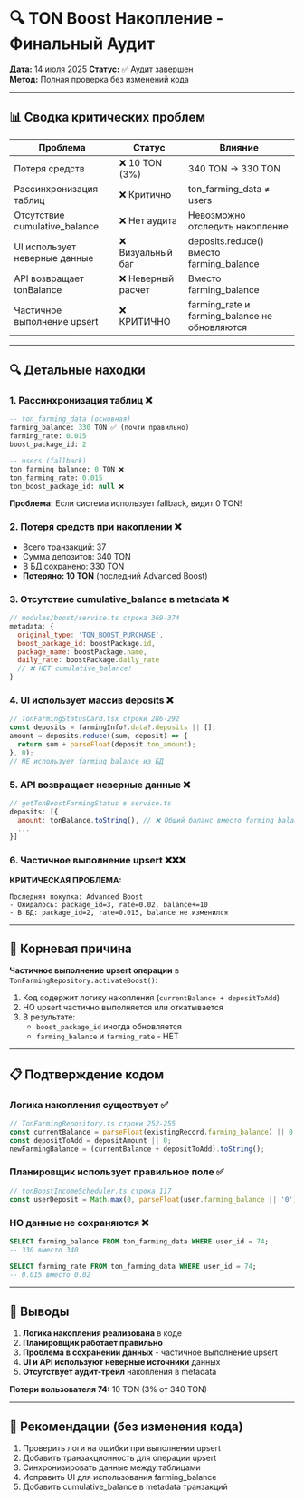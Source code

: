 # 🔍 TON Boost Накопление - Финальный Аудит

**Дата:** 14 июля 2025
**Статус:** ✅ Аудит завершен  
**Метод:** Полная проверка без изменений кода

---

## 📊 Сводка критических проблем

| Проблема | Статус | Влияние |
|----------|--------|---------|
| Потеря средств | ❌ 10 TON (3%) | 340 TON → 330 TON |
| Рассинхронизация таблиц | ❌ Критично | ton_farming_data ≠ users |
| Отсутствие cumulative_balance | ❌ Нет аудита | Невозможно отследить накопление |
| UI использует неверные данные | ❌ Визуальный баг | deposits.reduce() вместо farming_balance |
| API возвращает tonBalance | ❌ Неверный расчет | Вместо farming_balance |
| Частичное выполнение upsert | ❌ КРИТИЧНО | farming_rate и farming_balance не обновляются |

---

## 🔍 Детальные находки

### 1. Рассинхронизация таблиц ❌
```sql
-- ton_farming_data (основная)
farming_balance: 330 TON ✅ (почти правильно)
farming_rate: 0.015
boost_package_id: 2

-- users (fallback)  
ton_farming_balance: 0 TON ❌
ton_farming_rate: 0.015
ton_boost_package_id: null ❌
```
**Проблема:** Если система использует fallback, видит 0 TON!

### 2. Потеря средств при накоплении ❌
- Всего транзакций: 37
- Сумма депозитов: 340 TON
- В БД сохранено: 330 TON
- **Потеряно: 10 TON** (последний Advanced Boost)

### 3. Отсутствие cumulative_balance в metadata ❌
```javascript
// modules/boost/service.ts строка 369-374
metadata: {
  original_type: 'TON_BOOST_PURCHASE',
  boost_package_id: boostPackage.id,
  package_name: boostPackage.name,
  daily_rate: boostPackage.daily_rate
  // ❌ НЕТ cumulative_balance!
}
```

### 4. UI использует массив deposits ❌
```typescript
// TonFarmingStatusCard.tsx строки 286-292
const deposits = farmingInfo?.data?.deposits || [];
amount = deposits.reduce((sum, deposit) => {
  return sum + parseFloat(deposit.ton_amount);
}, 0);
// НЕ использует farming_balance из БД
```

### 5. API возвращает неверные данные ❌
```javascript
// getTonBoostFarmingStatus в service.ts
deposits: [{
  amount: tonBalance.toString(), // ❌ Общий баланс вместо farming_balance
  ...
}]
```

### 6. Частичное выполнение upsert ❌❌❌
**КРИТИЧЕСКАЯ ПРОБЛЕМА:**
```
Последняя покупка: Advanced Boost
- Ожидалось: package_id=3, rate=0.02, balance+=10
- В БД: package_id=2, rate=0.015, balance не изменился
```

---

## 🔧 Корневая причина

**Частичное выполнение upsert операции** в `TonFarmingRepository.activateBoost()`:
1. Код содержит логику накопления (`currentBalance + depositToAdd`)
2. НО upsert частично выполняется или откатывается
3. В результате:
   - `boost_package_id` иногда обновляется
   - `farming_balance` и `farming_rate` - НЕТ

---

## 📋 Подтверждение кодом

### Логика накопления существует ✅
```typescript
// TonFarmingRepository.ts строки 252-255
const currentBalance = parseFloat(existingRecord.farming_balance) || 0;
const depositToAdd = depositAmount || 0;
newFarmingBalance = (currentBalance + depositToAdd).toString();
```

### Планировщик использует правильное поле ✅
```typescript
// tonBoostIncomeScheduler.ts строка 117
const userDeposit = Math.max(0, parseFloat(user.farming_balance || '0'));
```

### НО данные не сохраняются ❌
```sql
SELECT farming_balance FROM ton_farming_data WHERE user_id = 74;
-- 330 вместо 340

SELECT farming_rate FROM ton_farming_data WHERE user_id = 74;  
-- 0.015 вместо 0.02
```

---

## 🎯 Выводы

1. **Логика накопления реализована** в коде
2. **Планировщик работает правильно**
3. **Проблема в сохранении данных** - частичное выполнение upsert
4. **UI и API используют неверные источники** данных
5. **Отсутствует аудит-трейл** накопления в metadata

**Потери пользователя 74:** 10 TON (3% от 340 TON)

---

## 📝 Рекомендации (без изменения кода)

1. Проверить логи на ошибки при выполнении upsert
2. Добавить транзакционность для операции upsert
3. Синхронизировать данные между таблицами
4. Исправить UI для использования farming_balance
5. Добавить cumulative_balance в metadata транзакций